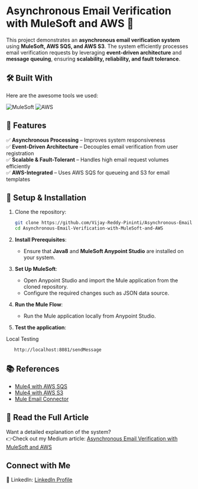 # Asynchronous Email Verification with MuleSoft and AWS 🚀  

This project demonstrates an **asynchronous email verification system** using **MuleSoft, AWS SQS, and AWS S3**. The system efficiently processes email verification requests by leveraging **event-driven architecture** and **message queuing**, ensuring **scalability, reliability, and fault tolerance**.

## 🛠 Built With

Here are the awesome tools we used:

![MuleSoft](https://img.shields.io/badge/MuleSoft-009EDB?style=for-the-badge&logo=mulesoft&logoColor=white)
![AWS](https://img.shields.io/badge/AWS-%23FF9900.svg?style=for-the-badge&logo=amazon-web-services&logoColor=white)


## 📌 Features  
✅ **Asynchronous Processing** – Improves system responsiveness  
✅ **Event-Driven Architecture** – Decouples email verification from user registration  
✅ **Scalable & Fault-Tolerant** – Handles high email request volumes efficiently  
✅ **AWS-Integrated** – Uses AWS SQS for queueing and S3 for email templates  

## 🔧 Setup & Installation  
1. Clone the repository:  
   ```sh
   git clone https://github.com/Vijay-Reddy-Pininti/Asynchronous-Email-Verification-with-MuleSoft-and-AWS
   cd Asynchronous-Email-Verification-with-MuleSoft-and-AWS
   ```
2. **Install Prerequisites**:  
   - Ensure that **Java8** and **MuleSoft Anypoint Studio** are installed on your system.

3. **Set Up MuleSoft**:  
   - Open Anypoint Studio and import the Mule application from the cloned repository.
   - Configure the required changes such as JSON data source.

4. **Run the Mule Flow**:  
   - Run the Mule application locally from Anypoint Studio.
   
5. **Test the application**:

<p>Local Testing</p>

```bash
   http://localhost:8081/sendMessage
```

## 📚 References
- [Mule4 with AWS SQS](https://docs.mulesoft.com/amazon-sqs-connector/latest/)
- [Mule4 with AWS S3](https://docs.mulesoft.com/amazon-s3-connector/latest/)
- [Mule Email Connector](https://docs.mulesoft.com/email-connector/latest/)

## 📖 Read the Full Article
Want a detailed explanation of the system? </br> 
👉Check out my Medium article: [Asynchronous Email Verification with MuleSoft and AWS](https://medium.com/@vijayreddypininti/asynchronous-email-verification-with-mulesoft-and-aws-f3ffe5feb730)

##  Connect with Me
💼 LinkedIn: [LinkedIn Profile](https://www.linkedin.com/in/vijay-reddy-pininti/)
